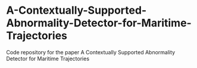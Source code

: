 # A-Contextually-Supported-Abnormality-Detector-for-Maritime-Trajectories
Code repository for the paper A Contextually Supported Abnormality Detector for Maritime Trajectories
